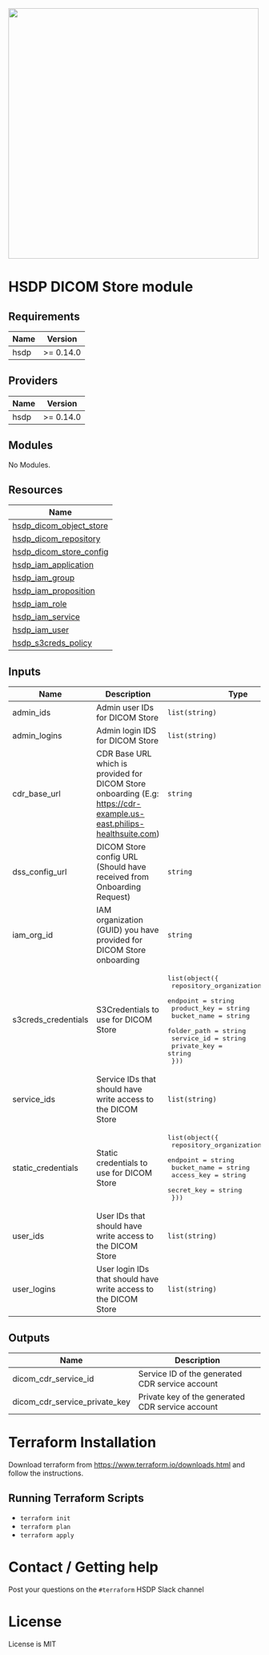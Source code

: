 <img src="https://cdn.rawgit.com/hashicorp/terraform-website/master/content/source/assets/images/logo-hashicorp.svg" width="500px">

# HSDP DICOM Store module

## Requirements

| Name | Version |
|------|---------|
| hsdp | >= 0.14.0 |

## Providers

| Name | Version |
|------|---------|
| hsdp | >= 0.14.0 |

## Modules

No Modules.

## Resources

| Name |
|------|
| [hsdp_dicom_object_store](https://registry.terraform.io/providers/philips-software/hsdp/0.14.0/docs/resources/dicom_object_store) |
| [hsdp_dicom_repository](https://registry.terraform.io/providers/philips-software/hsdp/0.14.0/docs/resources/dicom_repository) |
| [hsdp_dicom_store_config](https://registry.terraform.io/providers/philips-software/hsdp/0.14.0/docs/resources/dicom_store_config) |
| [hsdp_iam_application](https://registry.terraform.io/providers/philips-software/hsdp/0.14.0/docs/resources/iam_application) |
| [hsdp_iam_group](https://registry.terraform.io/providers/philips-software/hsdp/0.14.0/docs/resources/iam_group) |
| [hsdp_iam_proposition](https://registry.terraform.io/providers/philips-software/hsdp/0.14.0/docs/resources/iam_proposition) |
| [hsdp_iam_role](https://registry.terraform.io/providers/philips-software/hsdp/0.14.0/docs/resources/iam_role) |
| [hsdp_iam_service](https://registry.terraform.io/providers/philips-software/hsdp/0.14.0/docs/resources/iam_service) |
| [hsdp_iam_user](https://registry.terraform.io/providers/philips-software/hsdp/0.14.0/docs/data-sources/iam_user) |
| [hsdp_s3creds_policy](https://registry.terraform.io/providers/philips-software/hsdp/0.14.0/docs/resources/s3creds_policy) |

## Inputs

| Name | Description | Type | Default | Required |
|------|-------------|------|---------|:--------:|
| admin\_ids | Admin user IDs for DICOM Store | `list(string)` | `[]` | no |
| admin\_logins | Admin login IDS for DICOM Store | `list(string)` | `[]` | no |
| cdr\_base\_url | CDR Base URL which is provided for DICOM Store onboarding (E.g: https://cdr-example.us-east.philips-healthsuite.com) | `string` | n/a | yes |
| dss\_config\_url | DICOM Store config URL (Should have received from Onboarding Request) | `string` | n/a | yes |
| iam\_org\_id | IAM organization (GUID) you have provided for DICOM Store onboarding | `string` | n/a | yes |
| s3creds\_credentials | S3Credentials to use for DICOM Store | <pre>list(object({<br>    repository_organization_id = string<br>    endpoint                   = string<br>    product_key                = string<br>    bucket_name                = string<br>    folder_path                = string<br>    service_id                 = string<br>    private_key                = string<br>  }))</pre> | `[]` | no |
| service\_ids | Service IDs that should have write access to the DICOM Store | `list(string)` | `[]` | no |
| static\_credentials | Static credentials to use for DICOM Store | <pre>list(object({<br>    repository_organization_id = string<br>    endpoint                   = string<br>    bucket_name                = string<br>    access_key                 = string<br>    secret_key                 = string<br>  }))</pre> | `[]` | no |
| user\_ids | User IDs that should have write access to the DICOM Store | `list(string)` | `[]` | no |
| user\_logins | User login IDs that should have write access to the DICOM Store | `list(string)` | `[]` | no |

## Outputs

| Name | Description |
|------|-------------|
| dicom\_cdr\_service\_id | Service ID of the generated CDR service account |
| dicom\_cdr\_service\_private\_key | Private key of the generated CDR service account |

# Terraform Installation
Download terraform from https://www.terraform.io/downloads.html and follow the instructions.

## Running Terraform Scripts
* `terraform init`
* `terraform plan`
* `terraform apply`

# Contact / Getting help

Post your questions on the `#terraform` HSDP Slack channel

# License

License is MIT

